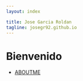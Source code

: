 ```yaml
---
layout: index

title: Jose Garcia Roldan
tagline: josegr92.github.io
---
```


# Bienvenido

* [ABOUTME](/about/)